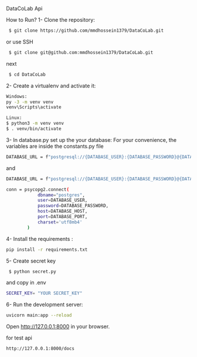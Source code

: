 DataCoLab Api

How to Run?
1- Clone the repository:
```bash
 $ git clone https://github.com/mmdhossein1379/DataCoLab.git
 ```
 or use SSH
```bash
 $ git clone git@github.com:mmdhossein1379/DataCoLab.git
 ```
next 
```bash
 $ cd DataCoLab
```

2- Create a virtualenv and activate it:
```bash
Windows:
py -3 -m venv venv
venv\Scripts\activate
```
```bash
Linux:
$ python3 -m venv venv
$ . venv/bin/activate
```
3- In database.py set up the your database:
For your convenience, the variables are inside the constants.py file

```bash
DATABASE_URL = f"postgresql://{DATABASE_USER}:{DATABASE_PASSWORD}@{DATABASE_HOST}/{DATABASE_NAME}"
```
and
```bash
DATABASE_URL = f"postgresql://{DATABASE_USER}:{DATABASE_PASSWORD}@{DATABASE_HOST}/{DATABASE_NAME}"
```
```bash
conn = psycopg2.connect(
            dbname="postgres",
            user=DATABASE_USER,
            password=DATABASE_PASSWORD,
            host=DATABASE_HOST,
            port=DATABASE_PORT,
            charset='utf8mb4'
        )
```

4- Install the requirements :
```bash
pip install -r requirements.txt
```
5- Create secret key
```bash
 $ python secret.py
```
and copy in .env
```bash
SECRET_KEY= "YOUR SECRET_KEY"
```

6- Run the development server:
```bash
uvicorn main:app --reload
```
Open http://127.0.0.1:8000 in your browser.

for test api 
```bash
http://127.0.0.1:8000/docs
```

